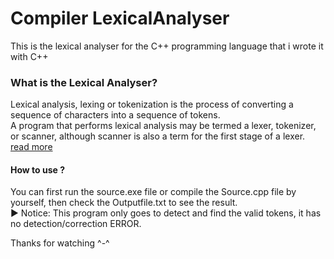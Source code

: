 # Compiler LexicalAnalyser
This is the lexical analyser for the C++ programming language that i wrote it with C++</br>

### What is the Lexical Analyser?
Lexical analysis, lexing or tokenization is the process of converting a sequence of characters into a sequence of tokens.</br>A program that performs lexical analysis may be termed a lexer, tokenizer, or scanner, although scanner is also a term for the first stage of a lexer. [read more](https://en.wikipedia.org/wiki/Lexical_analysis)</br>
 
#### How to use ?
You can first run the source.exe file or compile the Source.cpp file by yourself,
then check the Outputfile.txt to see the result.</br>
▶ Notice: This program only goes to detect and find the valid tokens, it has no detection/correction ERROR.

Thanks for watching ^-^
